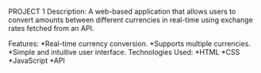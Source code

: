 PROJECT 1 
Description:
A web-based application that allows users to convert amounts between different currencies in real-time using exchange rates fetched from an API.

Features:
*Real-time currency conversion.
*Supports multiple currencies.
*Simple and intuitive user interface.
Technologies Used:
*HTML
*CSS
*JavaScript
*API 
